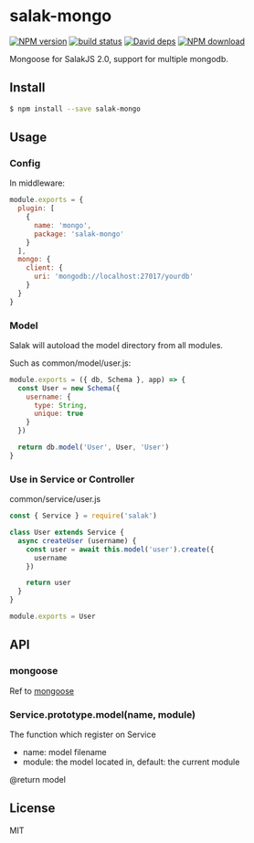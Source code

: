 # salak-mongo

[![NPM version][npm-image]][npm-url]
[![build status][travis-image]][travis-url]
[![David deps][david-image]][david-url]
[![NPM download][download-image]][download-url]

[npm-image]: https://img.shields.io/npm/v/salak-mongo.svg?style=flat-square
[npm-url]: https://npmjs.org/package/salak-mongo
[travis-image]: https://img.shields.io/travis/SalakJS/salak-mongo.svg?style=flat-square
[travis-url]: https://travis-ci.org/SalakJS/salak-mongo
[david-image]: https://img.shields.io/david/SalakJS/salak-mongo.svg?style=flat-square
[david-url]: https://david-dm.org/SalakJS/salak-mongo
[download-image]: https://img.shields.io/npm/dm/salak-mongo.svg?style=flat-square
[download-url]: https://npmjs.org/package/salak-mongo

Mongoose for SalakJS 2.0, support for multiple mongodb.

## Install

```sh
$ npm install --save salak-mongo
```

## Usage

### Config

In middleware:

```javascript
module.exports = {
  plugin: [
    {
      name: 'mongo',
      package: 'salak-mongo'
    }
  ],
  mongo: {
    client: {
      uri: 'mongodb://localhost:27017/yourdb'
    }
  }
}
```

### Model

Salak will autoload the model directory from all modules.

Such as common/model/user.js:

```javascript
module.exports = ({ db, Schema }, app) => {
  const User = new Schema({
    username: {
      type: String,
      unique: true
    }
  })

  return db.model('User', User, 'User')
}
```

### Use in Service or Controller

common/service/user.js

```javascript
const { Service } = require('salak')

class User extends Service {
  async createUser (username) {
    const user = await this.model('user').create({
      username
    })

    return user
  }
}

module.exports = User
```

## API

### mongoose

Ref to [mongoose](https://github.com/Automattic/mongoose)

### Service.prototype.model(name, module)

The function which register on Service

- name: model filename
- module: the model located in, default: the current module

@return model

## License

MIT
